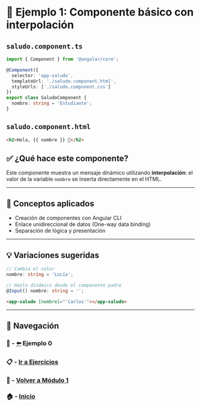 # 🧪 Ejemplo 1: Componente básico con interpolación

## `saludo.component.ts`
```ts
import { Component } from '@angular/core';

@Component({
  selector: 'app-saludo',
  templateUrl: './saludo.component.html',
  styleUrls: ['./saludo.component.css']
})
export class SaludoComponent {
  nombre: string = 'Estudiante';
}
```

## `saludo.component.html`
```html
<h2>Hola, {{ nombre }} 👋</h2>
```

## ✅ ¿Qué hace este componente?
Este componente muestra un mensaje dinámico utilizando **interpolación**: el valor de la variable `nombre` se inserta directamente en el HTML.

---

## 🧠 Conceptos aplicados
- Creación de componentes con Angular CLI
- Enlace unidireccional de datos (One-way data binding)
- Separación de lógica y presentación

---

## 💡 Variaciones sugeridas

```ts
// Cambia el valor
nombre: string = 'Lucía';
```

```ts
// Hazlo dinámico desde el componente padre
@Input() nombre: string = '';
```

```html
<app-saludo [nombre]="'Carlos'"></app-saludo>
```

---

## 🔁 Navegación

### 🧪 - [⬅️](./Ejemplo_0.md) Ejemplo 0

### 📋 - [Ir a Ejercicios](./Ejercicios/README.md)

### 📘 - [Volver a Módulo 1](../Modulo_1.md)

### 🏠 - [Inicio](../README.md)
